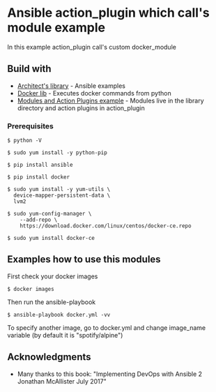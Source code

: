 # Ansible action_plugin which call's module example

In this example action_plugin call's custom docker_module

## Build with

* [Architect's library](https://github.com/sbeliakou/ansible-examples) - Ansible examples
* [Docker lib](https://github.com/docker/docker-py) - Executes docker commands from python
* [Modules and Action Plugins example](https://terryhowe.wordpress.com/2016/05/03/ansible-2-0-modules-and-action-plugins/) - Modules live in the library directory and action plugins in action_plugin

### Prerequisites

```
$ python -V
```
```
$ sudo yum install -y python-pip
```
```
$ pip install ansible
```
```
$ pip install docker 
```
```
$ sudo yum install -y yum-utils \
  device-mapper-persistent-data \
  lvm2
```
```
$ sudo yum-config-manager \
    --add-repo \
    https://download.docker.com/linux/centos/docker-ce.repo
```
```
$ sudo yum install docker-ce
```

## Examples how to use this modules

First check your docker images

```
$ docker images
```

Then run the ansible-playbook

```
$ ansible-playbook docker.yml -vv
```

To specify another image, go to docker.yml and change image_name variable (by default it is "spotify/alpine")

## Acknowledgments

* Many thanks to this book: "Implementing DevOps with Ansible 2 Jonathan McAllister July 2017"
